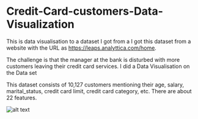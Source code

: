 # Credit-Card-customers-Data-Visualization

This is data visualisation to a dataset I got from a I got this dataset from a website with the URL as https://leaps.analyttica.com/home.

The challenge is that the manager at the bank is disturbed with more customers leaving their credit card services. I did a Data Visualisation on the Data set

This dataset consists of 10,127 customers mentioning their age, salary, marital_status, credit card limit, credit card category, etc. There are about 22 features. 

![alt text](http://localhost:8888/view/Desktop/Nod_coding_Bootcamp/Projects/Screenshot%202022-02-20%20at%2018.09.03.png)
